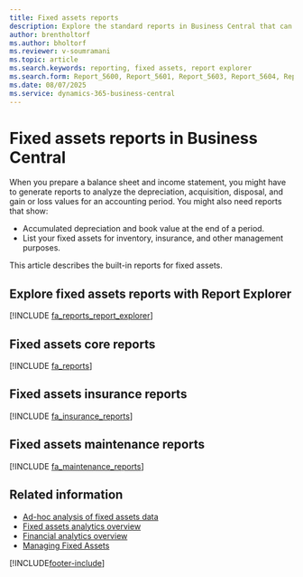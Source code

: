 ```yaml
---
title: Fixed assets reports
description: Explore the standard reports in Business Central that can help you track and manage your fixed assets.
author: brentholtorf
ms.author: bholtorf
ms.reviewer: v-soumramani
ms.topic: article
ms.search.keywords: reporting, fixed assets, report explorer
ms.search.form: Report_5600, Report_5601, Report_5603, Report_5604, Report_5605, Report_5606, Report_5607, Report_5608, Report_5610, Report_5611
ms.date: 08/07/2025
ms.service: dynamics-365-business-central
---
```


# Fixed assets reports in Business Central

When you prepare a balance sheet and income statement, you might have to generate reports to analyze the depreciation, acquisition, disposal, and gain or loss values for an accounting period. You might also need reports that show:

* Accumulated depreciation and book value at the end of a period.
* List your fixed assets for inventory, insurance, and other management purposes.

This article describes the built-in reports for fixed assets.

## Explore fixed assets reports with Report Explorer

[!INCLUDE [fa_reports_report_explorer](includes/fa-reports-report-explorer-include.md)]

## Fixed assets core reports

[!INCLUDE [fa_reports](includes/fa-reports-include.md)]

## Fixed assets insurance reports

[!INCLUDE [fa_insurance_reports](includes/fa-insurance-reports-include.md)]

## Fixed assets maintenance reports

[!INCLUDE [fa_maintenance_reports](includes/fa-maintenance-reports-include.md)]

## Related information

- [Ad-hoc analysis of fixed assets data](ad-hoc-analysis-fa.md)  
- [Fixed assets analytics overview](fa-analytics-overview.md)  
- [Financial analytics overview](bi.md)  
- [Managing Fixed Assets](fa-manage.md)  

[!INCLUDE[footer-include](includes/footer-banner.md)]
